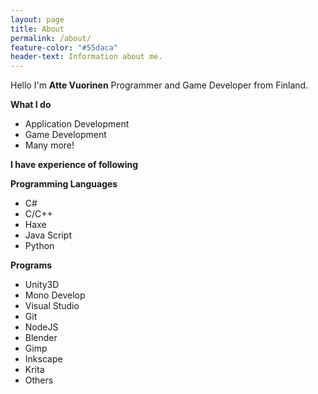 ```yaml
---
layout: page
title: About
permalink: /about/
feature-color: "#55daca"
header-text: Information about me.
---
```


Hello I'm **Atte Vuorinen** Programmer and Game Developer from Finland.

**What I do**

* Application Development
* Game Development
* Many more!

**I have experience of following**

**Programming Languages**

* C#
* C/C++
* Haxe
* Java Script
* Python

**Programs**

* Unity3D
* Mono Develop
* Visual Studio
* Git
* NodeJS
* Blender
* Gimp
* Inkscape
* Krita
* Others
